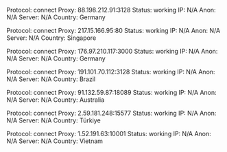 Protocol: connect
Proxy: 88.198.212.91:3128
Status: working
IP: N/A
Anon: N/A
Server: N/A
Country: Germany

Protocol: connect
Proxy: 217.15.166.95:80
Status: working
IP: N/A
Anon: N/A
Server: N/A
Country: Singapore

Protocol: connect
Proxy: 176.97.210.117:3000
Status: working
IP: N/A
Anon: N/A
Server: N/A
Country: Germany

Protocol: connect
Proxy: 191.101.70.112:3128
Status: working
IP: N/A
Anon: N/A
Server: N/A
Country: Brazil

Protocol: connect
Proxy: 91.132.59.87:18089
Status: working
IP: N/A
Anon: N/A
Server: N/A
Country: Australia

Protocol: connect
Proxy: 2.59.181.248:15577
Status: working
IP: N/A
Anon: N/A
Server: N/A
Country: Türkiye

Protocol: connect
Proxy: 1.52.191.63:10001
Status: working
IP: N/A
Anon: N/A
Server: N/A
Country: Vietnam

